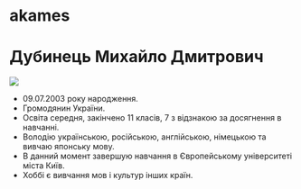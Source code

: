 # akames
<!DOCTYPE html>
<html>
  <head>
    <meta charset="utf-8">
  </head>
  <body>
    <h1>Дубинець Михайло Дмитрович</h1>
    <img src="Pictures/dsd.jpg">
    <ul>
      <li>09.07.2003 року народження.</li>
      <li>Громодянин України.</li>
      <li>Освіта середня, закінчено 11 класів, 7 з відзнакою за досягнення в навчанні.</li>
      <li>Володію українською, російською, англійською, німецькою та вивчаю японську мову.</li>
      <li>В данний момент завершую навчання в Європейському університеті міста Київ.</li>
      <li>Хоббі є вивчання мов і культур інших країн.</li>
    </ul>
  </body>
</html>
